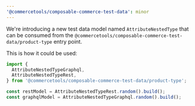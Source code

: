 ```yaml
---
'@commercetools/composable-commerce-test-data': minor
---
```


We're introducing a new test data model named `AttributeNestedType` that can be consumed from the `@commercetools/composable-commerce-test-data/product-type` entry point.

This is how it could be used:

```ts
import {
  AttributeNestedTypeGraphql,
  AttributeNestedTypeRest,
} from '@commercetools/composable-commerce-test-data/product-type';

const restModel = AttributeNestedTypeRest.random().build();
const graphqlModel = AttributeNestedTypeGraphql.random().build();
```
